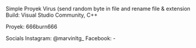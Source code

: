 Simple Proyek Virus (send random byte in file and rename file & extension
Build: Visual Studio Community, C++

Proyek: 666burn666 

Socials
Instagram: @marvinltg_
Facebook: -
